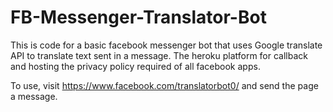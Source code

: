# FB-Messenger-Translator-Bot

This is code for a basic facebook messenger bot that uses Google translate API to translate text sent in a message. 
The heroku platform for callback and hosting the privacy policy required of all facebook apps.

To use, visit https://www.facebook.com/translatorbot0/ and send the page a message.
